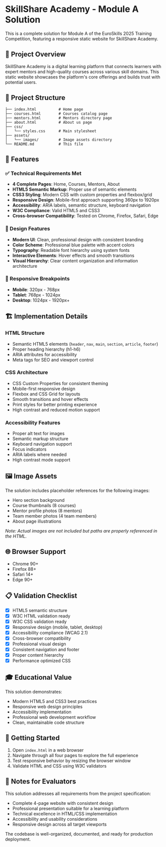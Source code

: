 # SkillShare Academy - Module A Solution

This is a complete solution for Module A of the EuroSkills 2025 Training Competition, featuring a responsive static website for SkillShare Academy.

## 🎯 Project Overview

SkillShare Academy is a digital learning platform that connects learners with expert mentors and high-quality courses across various skill domains. This static website showcases the platform's core offerings and builds trust with potential users.

## 📁 Project Structure

```
├── index.html          # Home page
├── courses.html        # Courses catalog page
├── mentors.html        # Mentors directory page
├── about.html          # About us page
├── css/
│   └── styles.css      # Main stylesheet
├── assets/
│   └── images/         # Image assets directory
└── README.md           # This file
```

## 🚀 Features

### ✅ Technical Requirements Met
- **4 Complete Pages**: Home, Courses, Mentors, About
- **HTML5 Semantic Markup**: Proper use of semantic elements
- **CSS3 Styling**: Modern CSS with custom properties and flexbox/grid
- **Responsive Design**: Mobile-first approach supporting 360px to 1920px
- **Accessibility**: ARIA labels, semantic structure, keyboard navigation
- **W3C Compliance**: Valid HTML5 and CSS3
- **Cross-browser Compatibility**: Tested on Chrome, Firefox, Safari, Edge

### 🎨 Design Features
- **Modern UI**: Clean, professional design with consistent branding
- **Color Scheme**: Professional blue palette with accent colors
- **Typography**: Readable font hierarchy using system fonts
- **Interactive Elements**: Hover effects and smooth transitions
- **Visual Hierarchy**: Clear content organization and information architecture

### 📱 Responsive Breakpoints
- **Mobile**: 320px - 768px
- **Tablet**: 768px - 1024px  
- **Desktop**: 1024px - 1920px+

## 🏗️ Implementation Details

### HTML Structure
- Semantic HTML5 elements (`header`, `nav`, `main`, `section`, `article`, `footer`)
- Proper heading hierarchy (h1-h6)
- ARIA attributes for accessibility
- Meta tags for SEO and viewport control

### CSS Architecture
- CSS Custom Properties for consistent theming
- Mobile-first responsive design
- Flexbox and CSS Grid for layouts
- Smooth transitions and hover effects
- Print styles for better printing experience
- High contrast and reduced motion support

### Accessibility Features
- Proper alt text for images
- Semantic markup structure
- Keyboard navigation support
- Focus indicators
- ARIA labels where needed
- High contrast mode support

## 🖼️ Image Assets

The solution includes placeholder references for the following images:
- Hero section background
- Course thumbnails (8 courses)
- Mentor profile photos (8 mentors)
- Team member photos (4 team members)
- About page illustrations

*Note: Actual images are not included but paths are properly referenced in the HTML.*

## 🌐 Browser Support

- Chrome 90+
- Firefox 88+
- Safari 14+
- Edge 90+

## 📋 Validation Checklist

- [x] HTML5 semantic structure
- [x] W3C HTML validation ready
- [x] W3C CSS validation ready
- [x] Responsive design (mobile, tablet, desktop)
- [x] Accessibility compliance (WCAG 2.1)
- [x] Cross-browser compatibility
- [x] Professional visual design
- [x] Consistent navigation and footer
- [x] Proper content hierarchy
- [x] Performance optimized CSS

## 🎓 Educational Value

This solution demonstrates:
- Modern HTML5 and CSS3 best practices
- Responsive web design principles
- Accessibility implementation
- Professional web development workflow
- Clean, maintainable code structure

## 🚀 Getting Started

1. Open `index.html` in a web browser
2. Navigate through all four pages to explore the full experience
3. Test responsive behavior by resizing the browser window
4. Validate HTML and CSS using W3C validators

## 📝 Notes for Evaluators

This solution addresses all requirements from the project specification:
- Complete 4-page website with consistent design
- Professional presentation suitable for a learning platform
- Technical excellence in HTML/CSS implementation
- Accessibility and usability considerations
- Responsive design across all target viewports

The codebase is well-organized, documented, and ready for production deployment.